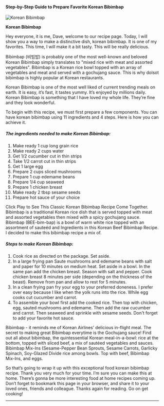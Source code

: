             

#### Step-by-Step Guide to Prepare Favorite Korean Bibimbap

![Korean Bibimbap](https://img-global.cpcdn.com/recipes/619fa402ca7b842c/751x532cq70/korean-bibimbap-recipe-main-photo.jpg)

**Korean Bibimbap**

Hey everyone, it is me, Dave, welcome to our recipe page. Today, I will show you a way to make a distinctive dish, korean bibimbap. It is one of my favorites. This time, I will make it a bit tasty. This will be really delicious.

Bibimbap (비빔밥) is probably one of the most well-known and beloved Korean Bibimbap simply translates to "mixed rice with meat and assorted vegetables". Bibimbap is a Korean rice bowl topped with an array of vegetables and meat and served with a gochujang sauce. This is why dolsot bibimbap is highly popular at Korean restaurants.

Korean Bibimbap is one of the most well liked of current trending meals on earth. It is easy, it’s fast, it tastes yummy. It’s enjoyed by millions daily. Korean Bibimbap is something that I have loved my whole life. They’re fine and they look wonderful.

To begin with this recipe, we must first prepare a few components. You can have korean bibimbap using 11 ingredients and 4 steps. Here is how you can achieve it.

##### The ingredients needed to make Korean Bibimbap:

1.  Make ready 1 cup long grain rice
2.  Make ready 2 cups water
3.  Get 1/2 cucumber cut in thin strips
4.  Take 1/2 carrot cut in thin strips
5.  Get 1 large egg
6.  Prepare 2 cups sliced mushrooms
7.  Prepare 1 cup edemame beans
8.  Prepare 1/4 cup seaweed
9.  Prepare 1 chicken breast
10.  Make ready 2 tbsp sesame seeds
11.  Prepare hot sauce of your choice

Click Play to See This Classic Korean Bibimbap Recipe Come Together. Bibimbap is a traditional Korean rice dish that is served topped with meat and assorted vegetables then mixed with a spicy gochujang sauce. Bibimbap (BEE-bim-bap) is a bowl of warm white rice topped with an assortment of sauteéd and Ingredients in this Korean Beef Bibimbap Recipe. I decided to make this bibimbap recipe a mix of.

##### Steps to make Korean Bibimbap:

1.  Cook rice as directed on the package. Set aside.
2.  In a large frying pan Saute mushrooms and edemame beans with salt and paper for 10 minutes on medium heat. Set aside in a bowl. In the same pan add the chicken breast. Season with salt and pepper. Cook chicken breast 8 minutes per side (depending on the thickness of the beast). Remove from pan and allow to rest for 5 minutes.
3.  In a clean frying pan fry your egg to your preferred doneness. I prefer over easy because I like when the yolk runs into the rice. While egg cooks cut cucumber and carrot.
4.  To assemble your bowl first add the cooked rice. Then top with chicken, egg, sauted mushrooms and edemame. Then add the raw cucumber and carrot. Then seaweed and sprinkle with sesame seeds. Don't forget to add your favorite hot sauce.

Bibimbap - it reminds me of Korean Airlines' delicious in-flight meal. The secret to making great Bibimbap everytime is the Gochujang sauce! Find out all about bibimbap, the quintessential Korean meal-in-a-bowl: rice at the bottom, topped with sliced beef, a mix of sautéed vegetables and sauces. Bibimbap Mix-Ins (Sesame-Pepper Bean Sprouts, Sesame Carrots, Garlicky Spinach, Soy-Glazed Divide rice among bowls. Top with beef, Bibimbap Mix-Ins, and eggs.

So that’s going to wrap it up with this exceptional food korean bibimbap recipe. Thank you very much for your time. I’m sure you can make this at home. There’s gonna be more interesting food at home recipes coming up. Don’t forget to bookmark this page in your browser, and share it to your loved ones, friends and colleague. Thanks again for reading. Go on get cooking!

* * *